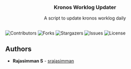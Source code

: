 <br/>
<p align="center">
  <a href="https://github.com/srajasimman/kronos_worklog_update"></a>

  <h3 align="center">Kronos Worklog Updater</h3>

  <p align="center">
    A script to update kronos worklog daily
    <br/>
    <br/>

![Contributors](https://img.shields.io/github/contributors/srajasimman/kronos_worklog_update?color=dark-green) ![Forks](https://img.shields.io/github/forks/srajasimman/kronos_worklog_update?style=social) ![Stargazers](https://img.shields.io/github/stars/srajasimman/kronos_worklog_update?style=social) ![Issues](https://img.shields.io/github/issues/srajasimman/kronos_worklog_update) ![License](https://img.shields.io/github/license/srajasimman/kronos_worklog_update) 

## Authors

* **Rajasimman S** - [srajasimman](https://github.com/srajasimman/)

